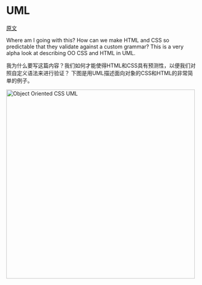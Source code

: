# UML

[原文](https://github.com/stubbornella/oocss/wiki/UML)

Where am I going with this?  How can we make HTML and CSS so predictable that they validate against a custom grammar? This is a very alpha look at describing OO CSS and HTML in UML.

我为什么要写这篇内容？我们如何才能使得HTML和CSS具有预测性，以便我们对照自定义语法来进行验证？ 下图是用UML描述面向对象的CSS和HTML的非常简单的例子。

<a href="http://www.flickr.com/photos/nicole_hugo/3296789176/" title="Object Oriented CSS UML by Stubbornella (aka Nicole), on Flickr"><img src="http://farm4.static.flickr.com/3336/3296789176_90588ac94a.jpg" width="500" alt="Object Oriented CSS UML" /></a>
